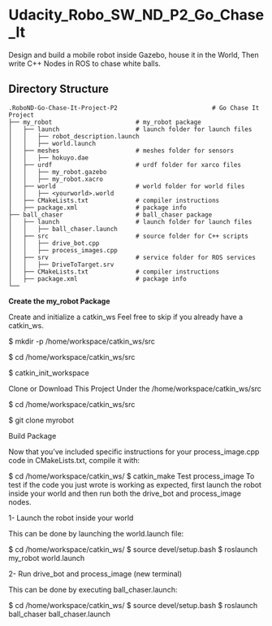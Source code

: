 # Udacity_Robo_SW_ND_P2_Go_Chase_It
Design and build a mobile robot inside Gazebo, house it in the World, Then write C++ Nodes in ROS to chase white balls.



## Directory Structure

    .RoboND-Go-Chase-It-Project-P2                          # Go Chase It Project
    ├── my_robot                       # my_robot package                   
    │   ├── launch                     # launch folder for launch files   
    │   │   ├── robot_description.launch
    │   │   ├── world.launch
    │   ├── meshes                     # meshes folder for sensors
    │   │   ├── hokuyo.dae
    │   ├── urdf                       # urdf folder for xarco files
    │   │   ├── my_robot.gazebo
    │   │   ├── my_robot.xacro
    │   ├── world                      # world folder for world files
    │   │   ├── <yourworld>.world
    │   ├── CMakeLists.txt             # compiler instructions
    │   ├── package.xml                # package info
    ├── ball_chaser                    # ball_chaser package                   
    │   ├── launch                     # launch folder for launch files   
    │   │   ├── ball_chaser.launch
    │   ├── src                        # source folder for C++ scripts
    │   │   ├── drive_bot.cpp
    │   │   ├── process_images.cpp
    │   ├── srv                        # service folder for ROS services
    │   │   ├── DriveToTarget.srv
    │   ├── CMakeLists.txt             # compiler instructions
    │   ├── package.xml                # package info                  
    └──                              

**Create the my_robot Package**

Create and initialize a catkin_ws Feel free to skip if you already have a catkin_ws.

$ mkdir -p /home/workspace/catkin_ws/src

$ cd /home/workspace/catkin_ws/src

$ catkin_init_workspace

Clone or Download This Project Under the /home/workspace/catkin_ws/src

$ cd /home/workspace/catkin_ws/src

$ git clone  myrobot

Build Package

Now that you’ve included specific instructions for your process_image.cpp code in CMakeLists.txt, compile it with:

$ cd /home/workspace/catkin_ws/
$ catkin_make
Test process_image
To test if the code you just wrote is working as expected, first launch the robot inside your world and then run both the drive_bot and process_image nodes.

1- Launch the robot inside your world

This can be done by launching the world.launch file:

$ cd /home/workspace/catkin_ws/
$ source devel/setup.bash
$ roslaunch my_robot world.launch

2- Run drive_bot and process_image (new terminal)

This can be done by executing ball_chaser.launch:

$ cd /home/workspace/catkin_ws/
$ source devel/setup.bash
$ roslaunch ball_chaser ball_chaser.launch
